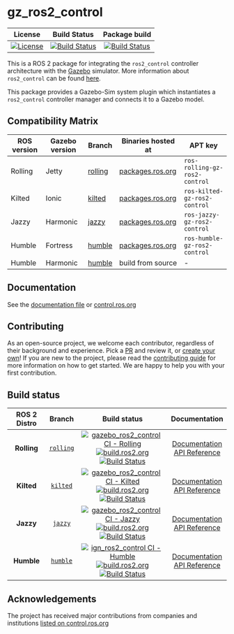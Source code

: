 # gz_ros2_control

License | Build Status | Package build
:---------: | :----: | :----------:
[![License](https://img.shields.io/badge/License-Apache%202.0-blue.svg)](https://opensource.org/licenses/Apache-2.0) |  [![Build Status](https://build.ros2.org/buildStatus/icon?job=Rdev__gz_ros2_control__ubuntu_noble_amd64)](https://build.ros2.org/job/Rdev__gz_ros2_control__ubuntu_noble_amd64/) |  [![Build Status](https://build.ros2.org/buildStatus/icon?job=Rbin_uN64__gz_ros2_control__ubuntu_noble_amd64__binary)](https://build.ros2.org/job/Rbin_uN64__gz_ros2_control__ubuntu_noble_amd64__binary/)

This is a ROS 2 package for integrating the `ros2_control` controller architecture with the [Gazebo](http://gazebosim.org/) simulator.
More information about `ros2_control` can be found [here](https://control.ros.org/).

This package provides a Gazebo-Sim system plugin which instantiates a `ros2_control` controller manager and connects it to a Gazebo model.

## Compatibility Matrix

ROS version | Gazebo version | Branch | Binaries hosted at | APT key
-- | -- | -- | -- | --
Rolling | Jetty | [rolling](https://github.com/ros-controls/gz_ros2_control/tree/rolling) | [packages.ros.org](https://packages.ros.org) | `ros-rolling-gz-ros2-control`
Kilted | Ionic | [kilted](https://github.com/ros-controls/gz_ros2_control/tree/kilted) | [packages.ros.org](https://packages.ros.org) | `ros-kilted-gz-ros2-control`
Jazzy | Harmonic | [jazzy](https://github.com/ros-controls/gz_ros2_control/tree/jazzy) | [packages.ros.org](https://packages.ros.org) | `ros-jazzy-gz-ros2-control`
Humble | Fortress | [humble](https://github.com/ros-controls/gz_ros2_control/tree/humble) | [packages.ros.org](https://packages.ros.org) | `ros-humble-gz-ros2-control`
Humble | Harmonic | [humble](https://github.com/ros-controls/gz_ros2_control/tree/humble) | build from source | -

## Documentation

See the [documentation file](doc/index.rst) or [control.ros.org](https://control.ros.org/rolling/doc/gz_ros2_control/doc/index.html)

## Contributing

As an open-source project, we welcome each contributor, regardless of their background and experience. Pick a [PR](https://github.com/ros-controls/gz_ros2_control/pulls) and review it, or [create your own](https://github.com/ros-controls/gz_ros2_control/contribute)!
If you are new to the project, please read the [contributing guide](https://control.ros.org/rolling/doc/contributing/contributing.html) for more information on how to get started. We are happy to help you with your first contribution.

## Build status

ROS 2 Distro | Branch | Build status | Documentation
:----------: | :----: | :----------: | :-----------:
**Rolling** | [`rolling`](https://github.com/ros-controls/gz_ros2_control/tree/rolling) | [![gazebo_ros2_control CI - Rolling](https://github.com/ros-controls/gz_ros2_control/actions/workflows/ci-rolling.yaml/badge.svg?branch=rolling)](https://github.com/ros-controls/gz_ros2_control/actions/workflows/ci-rolling.yaml) <br> [![build.ros2.org](https://build.ros2.org/buildStatus/icon?job=Rdev__gz_ros2_control__ubuntu_noble_amd64&subject=build.ros2.org)](https://build.ros2.org/job/Rdev__gz_ros2_control__ubuntu_noble_amd64/) [![Build Status](https://build.ros2.org/buildStatus/icon?job=Rbin_uN64__gz_ros2_control__ubuntu_noble_amd64__binary)](https://build.ros2.org/job/Rbin_uN64__gz_ros2_control__ubuntu_noble_amd64__binary/) | [Documentation](https://control.ros.org/rolling/index.html) <br> [API Reference](https://control.ros.org/rolling/doc/api/index.html)
**Kilted** | [`kilted`](https://github.com/ros-controls/gz_ros2_control/tree/kilted) | [![gazebo_ros2_control CI - Kilted](https://github.com/ros-controls/gz_ros2_control/actions/workflows/ci-kilted.yaml/badge.svg?branch=rolling)](https://github.com/ros-controls/gz_ros2_control/actions/workflows/ci-kilted.yaml) <br> [![build.ros2.org](https://build.ros2.org/buildStatus/icon?job=Kdev__gz_ros2_control__ubuntu_noble_amd64&subject=build.ros2.org)](https://build.ros2.org/job/Kdev__gz_ros2_control__ubuntu_noble_amd64/) [![Build Status](https://build.ros2.org/buildStatus/icon?job=Kbin_uN64__gz_ros2_control__ubuntu_noble_amd64__binary)](https://build.ros2.org/job/Kbin_uN64__gz_ros2_control__ubuntu_noble_amd64__binary/) | [Documentation](https://control.ros.org/kilted/index.html) <br> [API Reference](https://control.ros.org/kilted/doc/api/index.html)
**Jazzy** | [`jazzy`](https://github.com/ros-controls/gz_ros2_control/tree/jazzy) | [![gazebo_ros2_control CI - Jazzy](https://github.com/ros-controls/gz_ros2_control/actions/workflows/ci-jazzy.yaml/badge.svg?branch=rolling)](https://github.com/ros-controls/gz_ros2_control/actions/workflows/ci-jazzy.yaml) <br> [![build.ros2.org](https://build.ros2.org/buildStatus/icon?job=Jdev__gz_ros2_control__ubuntu_noble_amd64&subject=build.ros2.org)](https://build.ros2.org/job/Jdev__gz_ros2_control__ubuntu_noble_amd64/) [![Build Status](https://build.ros2.org/buildStatus/icon?job=Jbin_uN64__gz_ros2_control__ubuntu_noble_amd64__binary)](https://build.ros2.org/job/Jbin_uN64__gz_ros2_control__ubuntu_noble_amd64__binary/) | [Documentation](https://control.ros.org/jazzy/index.html) <br> [API Reference](https://control.ros.org/jazzy/doc/api/index.html)
**Humble** | [`humble`](https://github.com/ros-controls/gz_ros2_control/tree/humble) | [![ign_ros2_control CI - Humble](https://github.com/ros-controls/gz_ros2_control/actions/workflows/ci-humble.yaml/badge.svg?branch=humble)](https://github.com/ros-controls/gz_ros2_control/actions/workflows/ci-humble.yaml) <br> [![build.ros2.org](https://build.ros2.org/buildStatus/icon?job=Hdev__ign_ros2_control__ubuntu_jammy_amd64&subject=build.ros2.org)](https://build.ros2.org/job/Hdev__ign_ros2_control__ubuntu_jammy_amd64/) [![Build Status](https://build.ros2.org/buildStatus/icon?job=Hbin_uJ64__gz_ros2_control__ubuntu_jammy_amd64__binary)](https://build.ros2.org/job/Hbin_uJ64__gz_ros2_control__ubuntu_jammy_amd64__binary/) | [Documentation](https://control.ros.org/humble/index.html) <br> [API Reference](https://control.ros.org/humble/doc/api/index.html)

## Acknowledgements

The project has received major contributions from companies and institutions [listed on control.ros.org](https://control.ros.org/rolling/doc/acknowledgements/acknowledgements.html)

